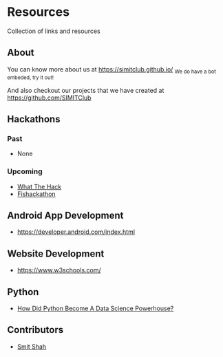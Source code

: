 # Resources
Collection of links and resources

## About
You can know more about us at https://simitclub.github.io/ <sub>We do have a bot embeded, try it out!</sub>

And also checkout our projects that we have created at https://github.com/SIMITClub

## Hackathons

### Past
- None
### Upcoming
- [What The Hack](http://www.sutdwth.com/)
- [Fishackathon](http://fishackathon.co/)

## Android App Development
- https://developer.android.com/index.html

## Website Development
- https://www.w3schools.com/

## Python
- [How Did Python Become A Data Science Powerhouse?](https://www.youtube.com/watch?v=9by46AAqz70)

## Contributors
- [Smit Shah](https://github.com/shah-smit)



